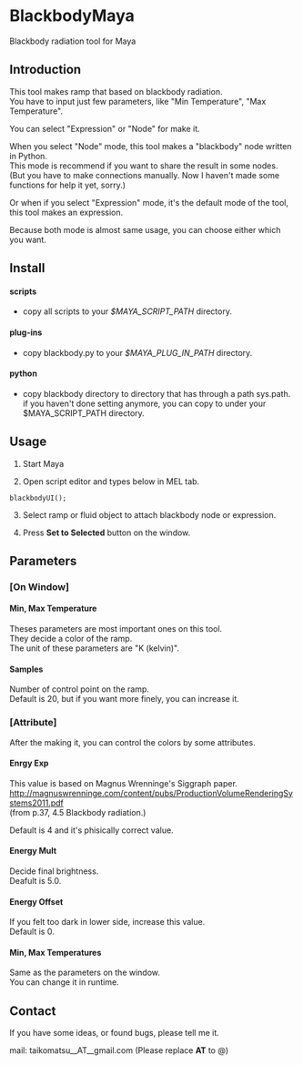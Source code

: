 BlackbodyMaya
=============

Blackbody radiation tool for Maya


Introduction
------------

This tool makes ramp that based on blackbody radiation.  
You have to input just few parameters, like "Min Temperature", "Max Temperature".  

You can select "Expression" or "Node" for make it.  

When you select "Node" mode, this tool makes a "blackbody" node written in Python.  
This mode is recommend if you want to share the result in some nodes.  
(But you have to make connections manually. Now I haven't made some functions for help it yet, sorry.)  

Or when if you select "Expression" mode, it's the default mode of the tool,  
this tool makes an expression.  

Because both mode is almost same usage, you can choose either which you want.  



Install
-------

#### scripts
 - copy all scripts to your *$MAYA_SCRIPT_PATH* directory.

#### plug-ins
 - copy blackbody.py to your *$MAYA_PLUG_IN_PATH* directory.

#### python
 - copy blackbody directory to directory that has through a path sys.path.  
   if you haven't done setting anymore, you can copy to under your $MAYA_SCRIPT_PATH directory.



Usage
-----

1. Start Maya

2. Open script editor and types below in MEL tab.

  `blackbodyUI();`

3. Select ramp or fluid object to attach blackbody node or expression.

4. Press __Set to Selected__ button on the window.



Parameters
----------

### [On Window]

#### Min, Max Temperature
Theses parameters are most important ones on this tool.  
They decide a color of the ramp.  
The unit of these parameters are "K (kelvin)".  

#### Samples
Number of control point on the ramp.  
Default is 20, but if you want more finely, you can increase it.  


### [Attribute]

After the making it, you can control the colors by some attributes.


#### Enrgy Exp
This value is based on Magnus Wrenninge's Siggraph paper.  
http://magnuswrenninge.com/content/pubs/ProductionVolumeRenderingSystems2011.pdf  
(from p.37, 4.5 Blackbody radiation.)  

Default is 4 and it's phisically correct value.  

#### Energy Mult
Decide final brightness.  
Deafult is 5.0.

#### Energy Offset
If you felt too dark in lower side, increase this value.  
Default is 0.  

#### Min, Max Temperatures
Same as the parameters on the window.  
You can change it in runtime.


Contact
-------
If you have some ideas, or found bugs, please tell me it.

mail: taikomatsu__AT__gmail.com
(Please replace __AT__ to @)
